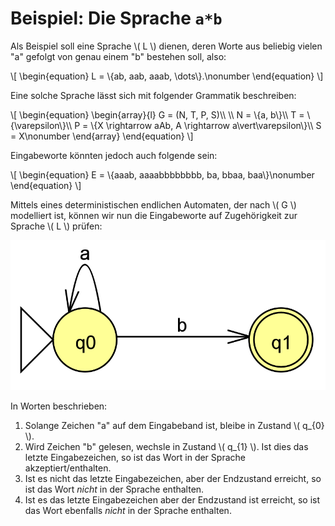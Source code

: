 # Beispiel: Die Sprache `a*b`

Als Beispiel soll eine Sprache \\( L \\) dienen, deren Worte aus beliebig vielen "a" gefolgt von
genau einem "b" bestehen soll, also:

\\[
\begin{equation}
L = \\{ab, aab, aaab, \dots\\}.\nonumber
\end{equation}
\\]

Eine solche Sprache lässt sich mit folgender Grammatik beschreiben:

\\[
\begin{equation}
\begin{array}{l}
G = (N, T, P, S)\\\\
\\\\
N = \\{a, b\\}\\\\
T = \\{\varepsilon\\}\\\\
P = \\{X \rightarrow aAb, A \rightarrow a\vert\varepsilon\\}\\\\
S = X\nonumber
\end{array}
\end{equation}
\\]

Eingabeworte könnten jedoch auch folgende sein:

\\[
\begin{equation}
E = \\{aaab, aaaabbbbbbbb, ba, bbaa, baa\\}\nonumber
\end{equation}
\\]

Mittels eines deterministischen endlichen Automaten, der
nach \\( G \\) modelliert ist, können wir nun die Eingabeworte auf Zugehörigkeit zur Sprache \\( L \\)
prüfen:

![Automat für die Sprache \\( a*b \\)](asternb.grafik.png)

In Worten beschrieben:

  1. Solange Zeichen "a" auf dem Eingabeband ist, bleibe in Zustand \\( q_{0} \\).
  2. Wird Zeichen "b" gelesen, wechsle in Zustand \\( q_{1} \\). Ist dies das letzte Eingabezeichen, so ist das Wort in der Sprache akzeptiert/enthalten.
  3. Ist es nicht das letzte Eingabezeichen, aber der Endzustand erreicht, so ist das Wort *nicht* in der Sprache enthalten.
  4. Ist es das letzte Eingabezeichen aber der Endzustand ist erreicht, so ist das Wort ebenfalls *nicht* in der Sprache enthalten.
